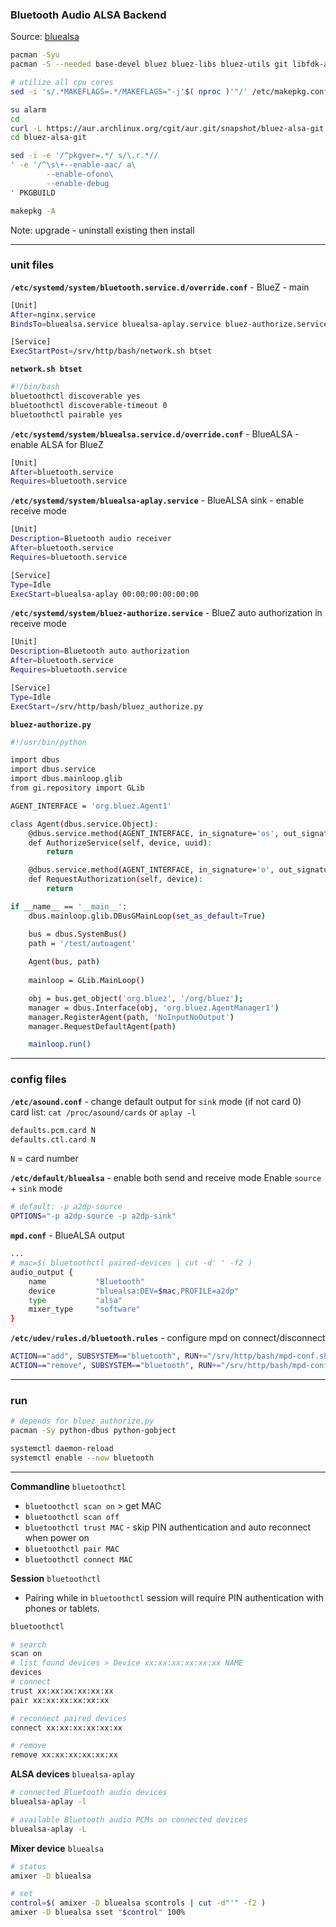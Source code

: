 ### Bluetooth Audio ALSA Backend
Source: [bluealsa](https://github.com/Arkq/bluez-alsa)

```sh
pacman -Syu
pacman -S --needed base-devel bluez bluez-libs bluez-utils git libfdk-aac python-docutils sbc

# utilize all cpu cores
sed -i 's/.*MAKEFLAGS=.*/MAKEFLAGS="-j'$( nproc )'"/' /etc/makepkg.conf

su alarm
cd
curl -L https://aur.archlinux.org/cgit/aur.git/snapshot/bluez-alsa-git.tar.gz | bsdtar xf -
cd bluez-alsa-git

sed -i -e '/^pkgver=.*/ s/\.r.*//
' -e '/^\s\+--enable-aac/ a\
		--enable-ofono\
		--enable-debug
' PKGBUILD

makepkg -A
```
Note: upgrade - uninstall existing then install

---

### unit files
**`/etc/systemd/system/bluetooth.service.d/override.conf`** - BlueZ - main
```sh
[Unit]
After=nginx.service
BindsTo=bluealsa.service bluealsa-aplay.service bluez-authorize.service

[Service]
ExecStartPost=/srv/http/bash/network.sh btset
```
**`network.sh btset`**
```sh
#!/bin/bash
bluetoothctl discoverable yes
bluetoothctl discoverable-timeout 0
bluetoothctl pairable yes
```

**`/etc/systemd/system/bluealsa.service.d/override.conf`** - BlueALSA - enable ALSA for BlueZ
```sh
[Unit]
After=bluetooth.service
Requires=bluetooth.service
```
**`/etc/systemd/system/bluealsa-aplay.service`** - BlueALSA sink - enable receive mode
```sh
[Unit]
Description=Bluetooth audio receiver
After=bluetooth.service
Requires=bluetooth.service

[Service]
Type=Idle
ExecStart=bluealsa-aplay 00:00:00:00:00:00
```
**`/etc/systemd/system/bluez-authorize.service`** - BlueZ auto authorization in receive mode
```sh
[Unit]
Description=Bluetooth auto authorization
After=bluetooth.service
Requires=bluetooth.service

[Service]
Type=Idle
ExecStart=/srv/http/bash/bluez_authorize.py
```
**`bluez-authorize.py`**
```sh
#!/usr/bin/python

import dbus
import dbus.service
import dbus.mainloop.glib
from gi.repository import GLib

AGENT_INTERFACE = 'org.bluez.Agent1'

class Agent(dbus.service.Object):
	@dbus.service.method(AGENT_INTERFACE, in_signature='os', out_signature='')
	def AuthorizeService(self, device, uuid):
		return

	@dbus.service.method(AGENT_INTERFACE, in_signature='o', out_signature='')
	def RequestAuthorization(self, device):
		return

if __name__ == '__main__':
	dbus.mainloop.glib.DBusGMainLoop(set_as_default=True)

	bus = dbus.SystemBus()
	path = '/test/autoagent'
    
	Agent(bus, path)
    
	mainloop = GLib.MainLoop()

	obj = bus.get_object('org.bluez', '/org/bluez');
	manager = dbus.Interface(obj, 'org.bluez.AgentManager1')
	manager.RegisterAgent(path, 'NoInputNoOutput')
	manager.RequestDefaultAgent(path)

	mainloop.run()
```
---
### config files
**`/etc/asound.conf`** - change default output for `sink` mode (if not card 0)  
card list: `cat /proc/asound/cards` or `aplay -l`
```sh
defaults.pcm.card N
defaults.ctl.card N
```
`N` = card number  

**`/etc/default/bluealsa`** - enable both send and receive mode
Enable `source` + `sink` mode
```sh
# default: -p a2dp-source
OPTIONS="-p a2dp-source -p a2dp-sink"
```

**`mpd.conf`** - BlueALSA output
```sh
...
# mac=$( bluetoothctl paired-devices | cut -d' ' -f2 )
audio_output {
	name           "Bluetooth"
	device         "bluealsa:DEV=$mac,PROFILE=a2dp"
	type           "alsa"
	mixer_type     "software"
}
```

**`/etc/udev/rules.d/bluetooth.rules`** - configure mpd on connect/disconnect
```sh
ACTION=="add", SUBSYSTEM=="bluetooth", RUN+="/srv/http/bash/mpd-conf.sh bt"
ACTION=="remove", SUBSYSTEM=="bluetooth", RUN+="/srv/http/bash/mpd-conf.sh"
```
---
### run
```sh
# depends for bluez_authorize.py
pacman -Sy python-dbus python-gobject

systemctl daemon-reload
systemctl enable --now bluetooth
```
---

**Commandline** `bluetoothctl`  
- `bluetoothctl scan on` > get MAC
- `bluetoothctl scan off`
- `bluetoothctl trust MAC` - skip PIN authentication and auto reconnect when power on
- `bluetoothctl pair MAC`
- `bluetoothctl connect MAC`

**Session** `bluetoothctl`  
- Pairing while in `bluetoothctl` session will require PIN authentication with phones or tablets.
```sh
bluetoothctl

# search
scan on
# list found devices > Device xx:xx:xx:xx:xx:xx NAME
devices
# connect
trust xx:xx:xx:xx:xx:xx
pair xx:xx:xx:xx:xx:xx

# reconnect paired devices
connect xx:xx:xx:xx:xx:xx

# remove
remove xx:xx:xx:xx:xx:xx
```
**ALSA devices** `bluealsa-aplay`
```sh
# connected Bluetooth audio devices
bluealsa-aplay -l

# available Bluetooth audio PCMs on connected devices
bluealsa-aplay -L
```
**Mixer device** `bluealsa`
```sh
# status
amixer -D bluealsa

# set
control=$( amixer -D bluealsa scontrols | cut -d"'" -f2 )
amixer -D bluealsa sset "$control" 100%
```
